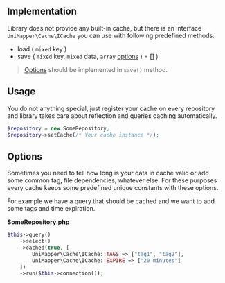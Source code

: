 ## Implementation
Library does not provide any built-in cache, but there is an interface `UniMapper\Cache\ICache` you can use with following predefined methods:

- load ( `mixed` key )
- save ( `mixed` key, `mixed` data, `array` [options](#options) ) = [] )

> [Options](#options) should be implemented in `save()` method.

## Usage
You do not anything special, just register your cache on every repository and library takes care about reflection and queries caching automatically.

~~~php
$repository = new SomeRepository;
$repository->setCache(/* Your cache instance */);
~~~

## Options
Sometimes you need to tell how long is your data in cache valid or add some common tag, file dependencies, whatever else.
For these purposes every cache keeps some predefined unique constants with these options.

For example we have a query that should be cached and we want to add some tags and time expiration.

**SomeRepository.php**

~~~php
$this->query()
    ->select()
    ->cached(true, [
        UniMapper\Cache\ICache::TAGS => ["tag1", "tag2"],
        UniMapper\Cache\ICache::EXPIRE => ["20 minutes"]
    ])
    ->run($this->connection());
~~~